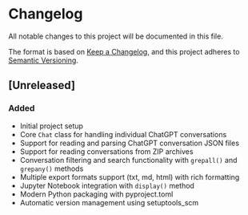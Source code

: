 # Changelog

All notable changes to this project will be documented in this file.

The format is based on [Keep a Changelog](https://keepachangelog.com/en/1.1.0/),
and this project adheres to [Semantic Versioning](https://semver.org/spec/v2.0.0.html).

## [Unreleased]

### Added
- Initial project setup
- Core `Chat` class for handling individual ChatGPT conversations
- Support for reading and parsing ChatGPT conversation JSON files
- Support for reading conversations from ZIP archives
- Conversation filtering and search functionality with `grepall()` and `grepany()` methods
- Multiple export formats support (txt, md, html) with rich formatting
- Jupyter Notebook integration with `display()` method
- Modern Python packaging with pyproject.toml
- Automatic version management using setuptools_scm